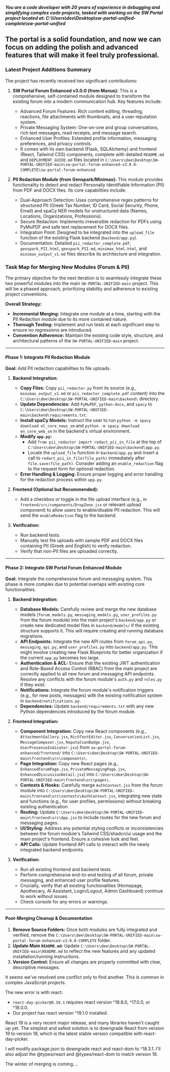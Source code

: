 ***You are a code developer with 20 years of experience in debugging and simplifying complex code projects, tasked with working on the SW Portal project located at: C:\Users\dee\Desktop\sw-portal-unified-complete\sw-portal-unified*** 

## The portal is a solid foundation, and now we can focus on adding the polish and advanced features that will make it feel truly professional.

### Latest Project Additions Summary

The project has recently received two significant contributions:

1.  **SW Portal Forum Enhanced v3.0.0 (from Manus):** This is a comprehensive, self-contained module designed to transform the existing forum into a modern communication hub. Key features include:
    *   Advanced Forum Features: Rich content editing, threading, reactions, file attachments with thumbnails, and a user reputation system.
    *   Private Messaging System: One-on-one and group conversations, rich text messages, read receipts, and message search.
    *   Enhanced User Profiles: Extended profile information, messaging preferences, and privacy controls.
    *   It comes with its own backend (Flask, SQLAlchemy) and frontend (React, Tailwind CSS) components, complete with detailed `README.md` and `DEPLOYMENT_GUIDE.md` files located in `C:\Users\dee\Desktop\SW-PORTAL-UNIFIED-main\sw-portal-forum-enhanced-v3.0.0-COMPLETE\sw-portal-forum-enhanced`.

2.  **PII Redaction Module (from Genspark/Minimax):** This module provides functionality to detect and redact Personally Identifiable Information (PII) from PDF and DOCX files. Its core capabilities include:
    *   Dual-Approach Detection: Uses comprehensive regex patterns for structured PII (Greek Tax Number, ID Card, Social Security, Phone, Email) and spaCy NER models for unstructured data (Names, Locations, Organizations, Professions).
    *   Secure Redaction: Implements irreversible redaction for PDFs using PyMuPDF and safe text replacement for DOCX files.
    *   Integration Point: Designed to be integrated into the `upload_file` function of the existing Flask backend (`backend/app.py`).
    *   Documentation: Detailed `pii_redactor_complete.pdf`, `genspark_PII.html`, `genspark_PII.md`, `minimax_html.html`, and `minimax_output_v1.md` files describe its architecture and integration.


### Task Map for Merging New Modules (Forum & PII)

The primary objective for the next iteration is to seamlessly integrate these two powerful modules into the main `SW-PORTAL-UNIFIED-main` project. This will be a phased approach, prioritizing stability and adherence to existing project conventions.

**Overall Strategy:**
*   **Incremental Merging:** Integrate one module at a time, starting with the PII Redaction module due to its more contained nature.
*   **Thorough Testing:** Implement and run tests at each significant step to ensure no regressions are introduced.
*   **Convention Adherence:** Maintain the existing code style, structure, and architectural patterns of the `SW-PORTAL-UNIFIED-main` project.

---

#### **Phase 1: Integrate PII Redaction Module**

**Goal:** Add PII redaction capabilities to file uploads.

1.  **Backend Integration:**
    *   **Copy Files:** Copy `pii_redactor.py` from its source (e.g., `minimax_output_v1.md` or `pii_redactor_complete.pdf` content) into the `C:\Users\dee\Desktop\SW-PORTAL-UNIFIED-main\backend\` directory.
    *   **Update Dependencies:** Add `PyMuPDF`, `python-docx`, and `spacy` to `C:\Users\dee\Desktop\SW-PORTAL-UNIFIED-main\backend\requirements.txt`.
    *   **Install spaCy Models:** Instruct the user to run `python -m spacy download el_core_news_sm` and `python -m spacy download en_core_web_sm` in the backend's virtual environment.
    *   **Modify `app.py`:**
        *   Add `from pii_redactor import redact_pii_in_file` at the top of `C:\Users\dee\Desktop\SW-PORTAL-UNIFIED-main\backend\app.py`.
        *   Locate the `upload_file` function in `backend/app.py` and insert a call to `redact_pii_in_file(file_path)` immediately after `file.save(file_path)`. Consider adding an `enable_redaction` flag to the request form for optional redaction.
    *   **Error Handling & Logging:** Ensure proper logging and error handling for the redaction process within `app.py`.

2.  **Frontend (Optional but Recommended):**
    *   Add a checkbox or toggle in the file upload interface (e.g., in `frontend/src/components/DropZone.jsx` or relevant upload component) to allow users to enable/disable PII redaction. This will send the `enableRedaction` flag to the backend.

3.  **Verification:**
    *   Run backend tests.
    *   Manually test file uploads with sample PDF and DOCX files containing PII (Greek and English) to verify redaction.
    *   Verify that non-PII files are uploaded correctly.

---

#### **Phase 2: Integrate SW Portal Forum Enhanced Module**

**Goal:** Integrate the comprehensive forum and messaging system. This phase is more complex due to potential overlaps with existing core functionalities.

1.  **Backend Integration:**
    *   **Database Models:** Carefully review and merge the new database models (`forum_models.py`, `messaging_models.py`, `user_profiles.py` from the forum module) into the main project's `backend/app.py` or create new dedicated model files in `backend/models/` if the existing structure supports it. This will require creating and running database migrations.
    *   **API Endpoints:** Integrate the new API routes from `forum_api.py`, `messaging_api.py`, and `user_profiles.py` into `backend/app.py`. This might involve creating new Flask Blueprints for better organization if the current `app.py` becomes too large.
    *   **Authentication & ACL:** Ensure that the existing JWT authentication and Role-Based Access Control (RBAC) from the main project are correctly applied to all new forum and messaging API endpoints. Resolve any conflicts with the forum module's `auth.py` and `roles.py` if they exist.
    *   **Notifications:** Integrate the forum module's notification triggers (e.g., for new posts, messages) with the existing notification system in `backend/notifications.py`.
    *   **Dependencies:** Update `backend/requirements.txt` with any new Python dependencies introduced by the forum module.

2.  **Frontend Integration:**
    *   **Component Integration:** Copy new React components (e.g., `AttachmentGallery.jsx`, `RichTextEditor.jsx`, `ConversationList.jsx`, `MessageComposer.jsx`, `ReputationBadge.jsx`, `UserPresenceIndicator.jsx`) from `sw-portal-forum-enhanced/frontend/` into `C:\Users\dee\Desktop\SW-PORTAL-UNIFIED-main\frontend\src\components\`.
    *   **Page Integration:** Copy new React pages (e.g., `EnhancedForumPage.jsx`, `PrivateMessagingPage.jsx`, `EnhancedDiscussionDetail.jsx`) into `C:\Users\dee\Desktop\SW-PORTAL-UNIFIED-main\frontend\src\pages\`.
    *   **Contexts & Hooks:** Carefully merge `AuthContext.jsx` from the forum module into `C:\Users\dee\Desktop\SW-PORTAL-UNIFIED-main\frontend\src\contexts\AuthContext.jsx`, integrating new state and functions (e.g., for user profiles, permissions) without breaking existing authentication.
    *   **Routing:** Update `C:\Users\dee\Desktop\SW-PORTAL-UNIFIED-main\frontend\src\App.jsx` to include routes for the new forum and messaging pages.
    *   **UI/Styling:** Address any potential styling conflicts or inconsistencies between the forum module's Tailwind CSS/shadcn/ui usage and the main project's frontend. Ensure a cohesive look and feel.
    *   **API Calls:** Update frontend API calls to interact with the newly integrated backend endpoints.

3.  **Verification:**
    *   Run all existing frontend and backend tests.
    *   Perform comprehensive end-to-end testing of all forum, private messaging, and enhanced user profile features.
    *   Crucially, verify that all existing functionalities (Homepage, Apothecary, AI Assistant, Login/Logout, Admin Dashboard) continue to work without issues.
    *   Check console for any errors or warnings.

---

#### **Post-Merging Cleanup & Documentation**

1.  **Remove Source Folders:** Once both modules are fully integrated and verified, remove the `C:\Users\dee\Desktop\SW-PORTAL-UNIFIED-main\sw-portal-forum-enhanced-v3.0.0-COMPLETE` folder.
2.  **Update Main `README.md`:** Update `C:\Users\dee\Desktop\SW-PORTAL-UNIFIED-main\README.md` to reflect the new features and any updated installation/running instructions.
3.  **Version Control:** Ensure all changes are properly committed with clear, descriptive messages.

It seems we've resolved one conflict only to find another. This is common in complex JavaScript projects.

  The new error is with react:
   * `react-day-picker@8.10.1` requires react version ^16.8.0, ^17.0.0, or ^18.0.0.
   * Our project has react version ^19.1.0 installed.

  React 19 is a very recent major release, and many libraries haven't caught up yet. The simplest and safest solution is
  to downgrade React from version 19 to version 18, which is the latest stable version compatible with react-day-picker.

  I will modify package.json to downgrade react and react-dom to ^18.3.1. I'll also adjust the @types/react and
  @types/react-dom to match version 18.


The winter of merging is coming....